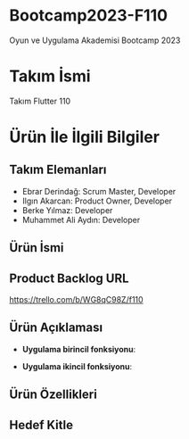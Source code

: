 # Bootcamp2023-F110
Oyun ve Uygulama Akademisi Bootcamp 2023

# **Takım İsmi**

Takım Flutter 110

# Ürün İle İlgili Bilgiler

## Takım Elemanları
- Ebrar Derindağ: Scrum Master, Developer
- Ilgın Akarcan: Product Owner, Developer
- Berke Yılmaz: Developer
- Muhammet Ali Aydın: Developer

## Ürün İsmi


## Product Backlog URL
https://trello.com/b/WG8qC98Z/f110

## Ürün Açıklaması


- **Uygulama birincil fonksiyonu**: 

- **Uygulama ikincil fonksiyonu**:

## Ürün Özellikleri


## Hedef Kitle




